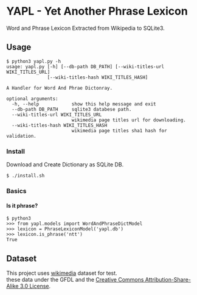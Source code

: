 # YAPL - Yet Another Phrase Lexicon
Word and Phrase Lexicon Extracted from Wikipedia to SQLite3.

## Usage
```
$ python3 yapl.py -h
usage: yapl.py [-h] [--db-path DB_PATH] [--wiki-titles-url WIKI_TITLES_URL]
               [--wiki-titles-hash WIKI_TITLES_HASH]

A Handler for Word And Phrae Dictonray.

optional arguments:
  -h, --help            show this help message and exit
  --db-path DB_PATH     sqlite3 databese path.
  --wiki-titles-url WIKI_TITLES_URL
                        wikimedia page titles url for downloading.
  --wiki-titles-hash WIKI_TITLES_HASH
                        wikimedia page titles sha1 hash for validation.
```

### Install

Download and Create Dictionary as SQLite DB.

```
$ ./install.sh
```

### Basics

#### Is it phrase?
```
$ python3
>>> from yapl.models import WordAndPhraseDictModel
>>> lexicon = PhraseLexiconModel('yapl.db')
>>> lexicon.is_phrase('ntt')
True
```

## Dataset
This project uses [wikimedia](https://dumps.wikimedia.org/) dataset for test.  
these data under the GFDL and the [Creative Commons Attribution-Share-Alike 3.0 License](https://creativecommons.org/licenses/by-sa/3.0/).

